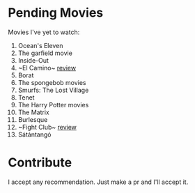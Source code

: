 # Pending Movies
Movies I've yet to watch:

1. Ocean's Eleven
2. The garfield movie
3. Inside-Out
4. ~El Camino~ [review](https://github.com/Mutoxicated/Pending-Movies/issues/1)
5. Borat
6. The spongebob movies
7. Smurfs: The Lost Village
8. Tenet
9. The Harry Potter movies
10. The Matrix
11. Burlesque
12. ~Fight Club~ [review](https://github.com/Mutoxicated/Pending-Movies/issues/3)
13. Sátántangó

# Contribute

I accept any recommendation. Just make a pr and I'll accept it.
